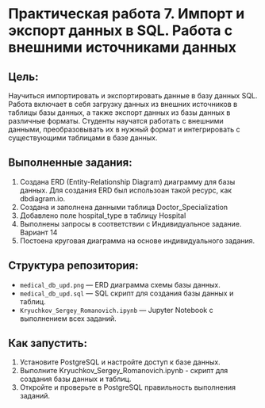 # Практическая работа 7. Импорт и экспорт данных в SQL. Работа с внешними источниками данных

## Цель:
Научиться импортировать и экспортировать данные в базу данных SQL. Работа включает в себя загрузку данных из внешних источников в таблицы базы данных, а также экспорт данных из базы данных в различные форматы. Студенты научатся работать с внешними данными, преобразовывать их в нужный формат и интегрировать с существующими таблицами в базе данных.

## Выполненные задания:
1. Создана ERD (Entity-Relationship Diagram) диаграмму для базы данных. Для создания ERD был использоан такой ресурс, как dbdiagram.io.
2. Создана и заполнена данными таблица Doctor_Specialization
3. Добавлено поле hospital_type в таблицу Hospital
4. Выполнены запросы в соответствии с Индивидуальное задание. Вариант 14
5. Постоена круговая диаграмма на основе индивидуального задания.

## Структура репозитория:
- `medical_db_upd.png` — ERD диаграмма схемы базы данных.
- `medical_db_upd.sql` — SQL скрипт для создания базы данных и таблиц.
- `Kryuchkov_Sergey_Romanovich.ipynb` — Jupyter Notebook с выполнением всех заданий.

## Как запустить:
1. Установите PostgreSQL и настройте доступ к базе данных.
2. Выполните Kryuchkov_Sergey_Romanovich.ipynb - скрипт для создания базы данных и таблиц.
3. Откройте и проверьте в PostgreSQL правильность выполнения заданий.

